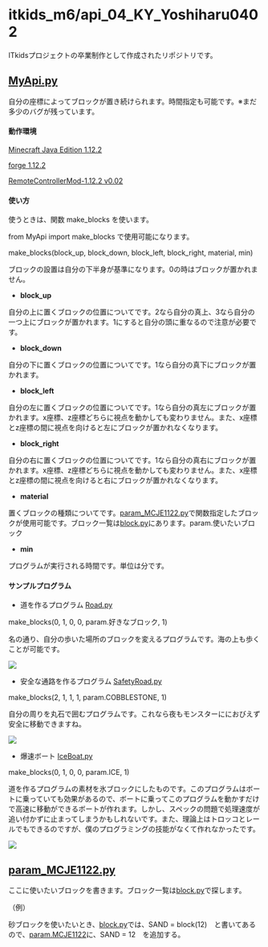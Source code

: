 # itkids_m6/api_04_KY_Yoshiharu0402
ITkidsプロジェクトの卒業制作として作成されたリポジトリです。

## [MyApi.py](./MyApi.py)
自分の座標によってブロックが置き続けられます。時間指定も可能です。※まだ多少のバグが残っています。

#### 動作環境
[Minecraft Java Edition 1.12.2](./https://www.minecraft.net/ja-jp)

[forge 1.12.2](./https://files.minecraftforge.net/net/minecraftforge/forge/index_1.12.2.html)

[RemoteControllerMod-1.12.2 v0.02](./https://www.curseforge.com/minecraft/mc-mods/remote-controller/files/3242375)

#### 使い方
使うときは、関数 make_blocks を使います。

from MyApi import make_blocks で使用可能になります。

make_blocks(block_up, block_down, block_left, block_right, material, min)


ブロックの設置は自分の下半身が基準になります。0の時はブロックが置かれません。
- **block_up** 

自分の上に置くブロックの位置についてです。2なら自分の真上、3なら自分の一つ上にブロックが置かれます。1にすると自分の頭に重なるので注意が必要です。
- **block_down** 

自分の下に置くブロックの位置についてです。1なら自分の真下にブロックが置かれます。
- **block_left** 

自分の左に置くブロックの位置についてです。1なら自分の真左にブロックが置かれます。x座標、z座標どちらに視点を動かしても変わりません。また、x座標とz座標の間に視点を向けると左にブロックが置かれなくなります。
- **block_right** 

自分の右に置くブロックの位置についてです。1なら自分の真右にブロックが置かれます。x座標、z座標どちらに視点を動かしても変わりません。また、x座標とz座標の間に視点を向けると右にブロックが置かれなくなります。
- **material** 

置くブロックの種類についてです。[param_MCJE1122.py](./param_MCJE1122.py)で関数指定したブロックが使用可能です。ブロック一覧は[block.py](./block.py)にあります。param.使いたいブロック
- **min**

プログラムが実行される時間です。単位は分です。

#### サンプルプログラム

- 道を作るプログラム [Road.py](./Road.py)

make_blocks(0, 1, 0, 0, param.好きなブロック, 1)


名の通り、自分の歩いた場所のブロックを変えるプログラムです。海の上も歩くことが可能です。

[<img src="./images/ezgif-4-e5d04a153f.gif">](./images/ezgif-4-e5d04a153f.gif)

- 安全な通路を作るプログラム [SafetyRoad.py](./SafetyRoad.py)

make_blocks(2, 1, 1, 1, param.COBBLESTONE, 1)

自分の周りを丸石で囲むプログラムです。これなら夜もモンスターににおびえず安全に移動できますね。

[<img src="./images/ezgif-4-d1a8f823e5.gif">](./images/ezgif-4-d1a8f823e5.gif)

- 爆速ボート [IceBoat.py](./IceBoat.py)

make_blocks(0, 1, 0, 0, param.ICE, 1)

道を作るプログラムの素材を氷ブロックにしたものです。このプログラムはボートに乗っていても効果があるので、ボートに乗ってこのプログラムを動かすだけで高速に移動ができるボートが作れます。しかし、スペックの問題で処理速度が追い付かずに止まってしまうかもしれないです。また、理論上はトロッコとレールでもできるのですが、僕のプログラミングの技能がなくて作れなかったです。

[<img src="./images/ezgif-4-4bff1e4e4c.gif">](./images/ezgif-4-4bff1e4e4c.gif)
## [param_MCJE1122.py](./param_MCJE1122.py)
ここに使いたいブロックを書きます。ブロック一覧は[block.py](./block.py)で探します。

（例）

砂ブロックを使いたいとき、[block.py](./block.py)では、SAND = block(12)　と書いてあるので、[param.MCJE1122](./param.MCJE1122)に、SAND = 12　を追加する。
